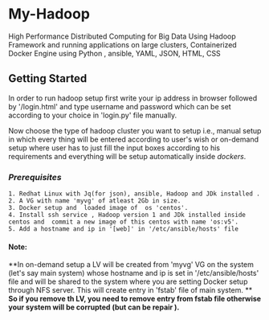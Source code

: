 # My-Hadoop
High Performance Distributed Computing for Big Data Using Hadoop Framework and running applications on large clusters, Containerized Docker Engine using Python , ansible, YAML, JSON, HTML, CSS
## Getting Started
In order to run hadoop setup first write your ip address in browser followed by '/login.html' and type username and password which can be set according to your choice in 'login.py' file manually.

Now choose the type of hadoop cluster you want to setup i.e., manual setup in which every thing will be entered according to user's wish or on-demand setup where user has to just fill the  input boxes according to his requirements and everything will be setup automatically inside *dockers*.

### *Prerequisites*
    1. Redhat Linux with Jq(for json), ansible, Hadoop and JDk installed .
    2. A VG with name 'myvg' of atleast 2Gb in size.
    3. Docker setup and  loaded image of  os 'centos'.  
    4. Install ssh service , Hadoop version 1 and JDk installed inside centos and  commit a new image of this centos with name 'os:v5'.
    5. Add a hostname and ip in '[web]' in '/etc/ansible/hosts' file
#### Note:
**In on-demand setup a LV  will be created from 'myvg' VG on the system (let's say main system) whose hostname and ip is set in '/etc/ansible/hosts' file and will be shared to the system where you are setting Docker setup  through NFS server. This will create entry in 'fstab' file of  main system. **
**So if you remove th LV, you need to  remove entry from fstab file otherwise your system will be corrupted (but can be repair ).**
